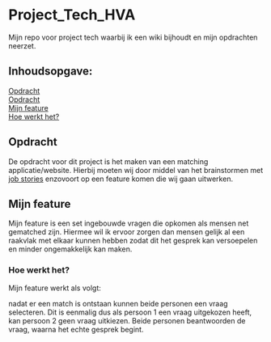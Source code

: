 # Project_Tech_HVA
Mijn repo voor project tech waarbij ik een wiki bijhoudt en mijn opdrachten neerzet.

## Inhoudsopgave:<br />
[Opdracht](##-Opdracht)<br />
[Opdracht](##-Opdracht)<br />
[Mijn feature](##-Mijn-feature)<br />
  [Hoe werkt het?](##-Hoe-werkt-het?)<br />
## Opdracht
De opdracht voor dit project is het maken van een matching applicatie/website. Hierbij moeten wij door middel van het brainstormen met [job stories]('https://github.com/ROEL2407/Project_Tech_HVA/wiki/Project-Tech') enzovoort op een feature komen die wij gaan uitwerken.
## Mijn feature
Mijn feature is een set ingebouwde vragen die opkomen als mensen net gematched zijn. Hiermee wil ik ervoor zorgen dan mensen gelijk al een raakvlak met elkaar kunnen hebben zodat dit het gesprek kan versoepelen en minder ongemakkelijk kan maken.
  ### Hoe werkt het?
  Mijn feature werkt als volgt:
  
  nadat er een match is ontstaan kunnen beide personen een vraag selecteren. Dit is eenmalig dus als persoon 1 een vraag uitgekozen heeft, kan persoon 2 geen vraag uitkiezen.
  Beide personen beantwoorden de vraag, waarna het echte gesprek begint.
